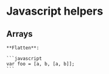 # Javascript helpers

## Arrays

    **Flatten**:

    ```javascript
    var foo = [a, b, [a, b]];
    ```